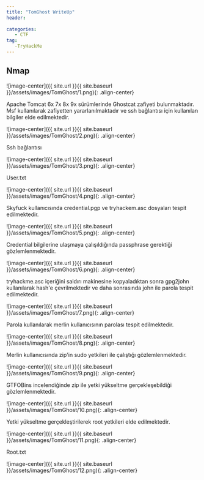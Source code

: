 ```yaml
---
title: "TomGhost WriteUp"
header:
 
categories:
   - CTF
tag:
   -TryHackMe
---
```


## Nmap 

![image-center]({{ site.url }}{{ site.baseurl }}/assets/images/TomGhost/1.png){: .align-center}

Apache Tomcat 6x 7x 8x 9x sürümlerinde Ghostcat zafiyeti bulunmaktadır. Msf kullanılarak zafiyetten yararlanılmaktadır ve ssh bağlantısı için kullanılan bilgiler elde edilmektedir.

![image-center]({{ site.url }}{{ site.baseurl }}/assets/images/TomGhost/2.png){: .align-center}

Ssh bağlantısı

![image-center]({{ site.url }}{{ site.baseurl }}/assets/images/TomGhost/3.png){: .align-center}

User.txt

![image-center]({{ site.url }}{{ site.baseurl }}/assets/images/TomGhost/4.png){: .align-center}

Skyfuck kullanıcısında credential.pgp ve tryhackem.asc dosyaları tespit edilmektedir.

![image-center]({{ site.url }}{{ site.baseurl }}/assets/images/TomGhost/5.png){: .align-center}

Credential bilgilerine ulaşmaya çalışıldığında passphrase gerektiği gözlemlenmektedir.

![image-center]({{ site.url }}{{ site.baseurl }}/assets/images/TomGhost/6.png){: .align-center}

tryhackme.asc içeriğini saldırı makinesine kopyaladıktan sonra gpg2john kullanılarak hash'e çevrilmektedir ve daha sonrasında john ile parola tespit edilmektedir.

![image-center]({{ site.url }}{{ site.baseurl }}/assets/images/TomGhost/7.png){: .align-center}

Parola kullanılarak merlin kullanıcısının parolası tespit edilmektedir.

![image-center]({{ site.url }}{{ site.baseurl }}/assets/images/TomGhost/8.png){: .align-center}

Merlin kullanıcısında zip'in sudo yetkileri ile çalıştığı gözlemlenmektedir.

![image-center]({{ site.url }}{{ site.baseurl }}/assets/images/TomGhost/9.png){: .align-center}

GTFOBins incelendiğinde zip ile yetki yükseltme gerçekleşebildiği gözlemlenmektedir.

![image-center]({{ site.url }}{{ site.baseurl }}/assets/images/TomGhost/10.png){: .align-center}

Yetki yükseltme gerçekleştirilerek root yetkileri elde edilmektedir.

![image-center]({{ site.url }}{{ site.baseurl }}/assets/images/TomGhost/11.png){: .align-center}

Root.txt

![image-center]({{ site.url }}{{ site.baseurl }}/assets/images/TomGhost/12.png){: .align-center}







